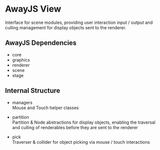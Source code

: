 # AwayJS View

Interface for scene modules, providing user interaction input / output and culling management for display objects sent to the renderer.

## AwayJS Dependencies

* core
* graphics
* renderer
* scene
* stage

## Internal Structure

* managers<br>
Mouse and Touch helper classes

* partition<br>
Partition & Node abstractions for display objects, enabling the traversal and culling of renderables before they are sent to the renderer

* pick<br>
Traverser & collider for object picking via mouse / touch interactions